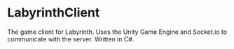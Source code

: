 # LabyrinthClient
The game client for Labyrinth. Uses the Unity Game Engine and Socket.io to communicate with the server. Written in C#.
